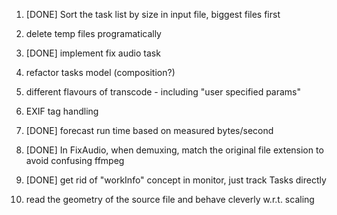001. [DONE] Sort the task list by size in input file, biggest files first

002. delete temp files programatically

003. [DONE] implement fix audio task   

004. refactor tasks model (composition?)

005. different flavours of transcode - including "user specified params"

006. EXIF tag handling

007. [DONE] forecast run time based on measured bytes/second

008. [DONE] In FixAudio, when demuxing, match the original file extension to avoid confusing ffmpeg

009. [DONE] get rid of "workInfo" concept in monitor, just track Tasks directly

010. read the geometry of the source file and behave cleverly w.r.t. scaling